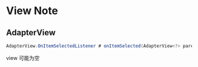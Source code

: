 # View Note



## AdapterView

```java
AdapterView.OnItemSelectedListener # onItemSelected(AdapterView<?> parent, View view, int position, long id) 
```

 view 可能为空

